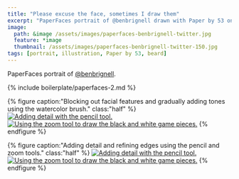 ```yaml
---
title: "Please excuse the face, sometimes I draw them"
excerpt: "PaperFaces portrait of @benbrignell drawn with Paper by 53 on an iPad."
image: 
  path: &image /assets/images/paperfaces-benbrignell-twitter.jpg 
  feature: *image
  thumbnail: /assets/images/paperfaces-benbrignell-twitter-150.jpg
tags: [portrait, illustration, Paper by 53, beard]
---
```


PaperFaces portrait of [@benbrignell](http://twitter.com/benbrignell).

{% include boilerplate/paperfaces-2.md %}

{% figure caption:"Blocking out facial features and gradually adding tones using the watercolor brush." class:"half" %}
[![Adding detail with the pencil tool.](/assets/images/paperfaces-benbrignell-process-1-600.jpg)](/assets/images/paperfaces-benbrignell-process-1-lg.jpg)
[![Using the zoom tool to draw the black and white game pieces.](/assets/images/paperfaces-benbrignell-process-2-600.jpg)](/assets/images/paperfaces-benbrignell-process-2-lg.jpg)
{% endfigure %}

{% figure caption:"Adding detail and refining edges using the pencil and zoom tools." class:"half" %}
[![Adding detail with the pencil tool.](/assets/images/paperfaces-benbrignell-process-3-600.jpg)](/assets/images/paperfaces-benbrignell-process-3-lg.jpg)
[![Using the zoom tool to draw the black and white game pieces.](/assets/images/paperfaces-benbrignell-process-4-600.jpg)](/assets/images/paperfaces-benbrignell-process-4-lg.jpg)
{% endfigure %}
